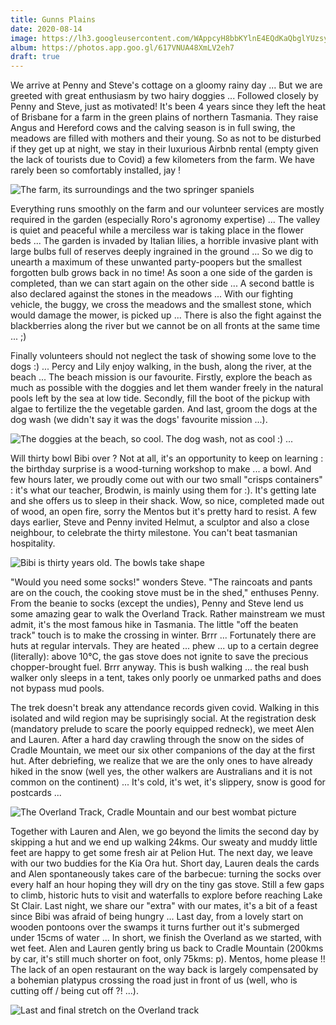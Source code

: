 ```yaml
---
title: Gunns Plains
date: 2020-08-14
image: https://lh3.googleusercontent.com/WAppcyH8bbKYlnE4EQdKaQbglYUzsyi34MPNk2Xx1no75lHq__PWtM3iDdKf7N2Prq4AHtT1g-y0tiWXmx2IFZEjij3LrnPPVCDzuhLwG3bht4U-v7Y5Z6wJuEyFY5M1oOSDsJy4w-w
album: https://photos.app.goo.gl/617VNUA48XmLV2eh7
draft: true
---
```


We arrive at Penny and Steve's cottage on a gloomy rainy day ... But we are greeted with great enthusiasm by two hairy doggies ... Followed closely by Penny and Steve, just as motivated! It's been 4 years since they left the heat of Brisbane for a farm in the green plains of northern Tasmania. They raise Angus and Hereford cows and the calving season is in full swing, the meadows are filled with mothers and their young. So as not to be disturbed if they get up at night, we stay in their luxurious Airbnb rental (empty given the lack of tourists due to Covid) a few kilometers from the farm. We have rarely been so comfortably installed, jay ! 

![The farm, its surroundings and the two springer spaniels](https://lh3.googleusercontent.com/GxeLS0df5ALcJTzcRlGo1C_0MtczKd4YKigbZuNuUx9cEYWDVCkmBPl3wK742tHndOZqjDJwgILooG26xNyN3JHRuvmZOXhvaAGpUERPETFaYLv0FekSPF4SLsSsCVSbahZysbkSg_E)

Everything runs smoothly on the farm and our volunteer services are mostly required in the garden (especially Roro's agronomy expertise) ... The valley is quiet and peaceful while a merciless war is taking place in the flower beds ... The garden is invaded by Italian lilies, a horrible invasive plant with large bulbs full of reserves deeply ingrained in the ground ... So we dig to unearth a maximum of these unwanted party-poopers but the smallest forgotten bulb grows back in no time! As soon a one side of the garden is completed, than we can start again on the other side ... A second battle is also declared against the stones in the meadows ... With our fighting vehicle, the buggy, we cross the meadows and the smallest stone, which would damage the mower, is picked up ... There is also the fight against the blackberries along the river but we cannot be on all fronts at the same time ... ;)

Finally volunteers should not neglect the task of showing some love to the dogs :) ... Percy and Lily enjoy walking, in the bush, along the river, at the beach ... The beach mission is our favourite. Firstly, explore the beach as much as possible with the doggies and let them wander freely in the natural pools left by the sea at low tide. Secondly, fill the boot of the pickup with algae to fertilize the the vegetable garden. And last, groom the dogs at the dog wash (we didn't say it was the dogs' favourite mission ...).

![The doggies at the beach, so cool. The dog ​​wash, not as cool :) ...](https://lh3.googleusercontent.com/M3U3vlkslAyiQLz8lJ627Oe-eXwTYI2Mua_mbU0Fu_-V9QpthcYXncR1Tdms10VrGKkrUhqHaOh_-ZgAVb8rlsnO3PX0g5n0ml6D2PxUOnbnrqktLK-6eBUzYcd4R8dprnVzhAyTNQk)

Will thirty bowl Bibi over ? Not at all, it's an opportunity to keep on learning : the birthday surprise is a wood-turning workshop to make ... a bowl. And few hours later, we proudly come out with our two small "crisps containers" : it's what our teacher, Brodwin, is mainly using them for :). It's getting late and she offers us to sleep in their shack. Wow, so nice, completed made out of wood, an open fire, sorry the Mentos but it's pretty hard to resist. A few days earlier, Steve and Penny invited Helmut, a sculptor and also a close neighbour, to celebrate the thirty milestone. You can't beat tasmanian hospitality.

![Bibi is thirty years old. The bowls take shape](https://lh3.googleusercontent.com/FXabd2A4mO7Uq-W5JcI2k-nII-bgxR5l-wn9ZHQcMKemvtCpVMWUw6oWqEFvhjV8SZ9SHKqEwMdDo7qJ-0etGXq6iiSM22mtQSfWALNJbi1jfzEmlmk00eIlnp8Uftj6kUAxA2OXujc)

"Would you need some socks!" wonders Steve. "The raincoats and pants are on the couch, the cooking stove must be in the shed," enthuses Penny. From the beanie to socks (except the undies), Penny and Steve lend us some amazing gear to walk the Overland Track. Rather mainstream we must admit, it's the most famous hike in Tasmania. The little "off the beaten track" touch is to make the crossing in winter. Brrr ... Fortunately there are huts at regular intervals. They are heated ... phew ... up to a certain degree (literally): above 10°C, the gas stove does not ignite to save the precious chopper-brought fuel. Brrr anyway. This is bush walking ... the real bush walker only sleeps in a tent, takes only poorly oe unmarked paths and does not bypass mud pools.

The trek doesn't break any attendance records given covid. Walking in this isolated and wild region may be suprisingly social. At the registration desk (mandatory prelude to scare the poorly equipped redneck), we meet Alen and Lauren. After a hard day  crawling through the snow on the sides of Cradle Mountain, we meet our six other companions of the day at the first hut. After debriefing, we realize that we are the only ones to have already hiked in the snow (well yes, the other walkers are Australians and it is not common on the continent) ... It's cold, it's wet, it's slippery, snow is good for postcards ...

![The Overland Track, Cradle Mountain and our best wombat picture](https://lh3.googleusercontent.com/MIfvKpF6PtAqzy9FMwxKWe73IdfGzfdKzPwRq0HDRAYMubOlRN1UDZligFy76Vj1AQFngilRijH3gtcxIhGPEBBe5ATdYZf-RzSffAxuPW-1Cqw7b-bm4ur5FRjRwvCWjKgkde6qP94)

Together with Lauren and Alen, we go beyond the limits the second day by skipping a hut and we end up walking 24kms. Our sweaty and muddy little feet are happy to get some fresh air at Pelion Hut. The next day, we leave with our two buddies for the Kia Ora hut. Short day, Lauren deals the cards and Alen spontaneously takes care of the barbecue: turning the socks over every half an hour hoping they will dry on the tiny gas stove. Still a few gaps to climb, historic huts to visit and waterfalls to explore before reaching Lake St Clair. Last night, we share our "extra" with our mates, it's a bit of a feast since Bibi was afraid of being hungry ... Last day, from a lovely start on wooden pontoons over the swamps it turns further out it's submerged under 15cms of water ... In short, we finish the Overland as we started, with wet feet. Alen and Lauren gently bring us back to Cradle Mountain (200kms by car, it's still much shorter on foot, only 75kms: p). Mentos, home please !! The lack of an open restaurant on the way back is largely compensated by a bohemian platypus crossing the road  just in front of us (well, who is cutting off / being cut off ?! ...).

![Last and final stretch on the Overland track](https://lh3.googleusercontent.com/-fDHp3EI1gcxKmwZOPfivfA-Mf95A9x8WKyJX9BY9UHqYXlK56nzgyA9jChdzyA5dQZ7x7XI1QtQ2dc-Hfj6I5RdyHgaJlthl110YReo-8a3NoJVugcDLzEdoc3-pcUoTw_7SaXpz1M)
